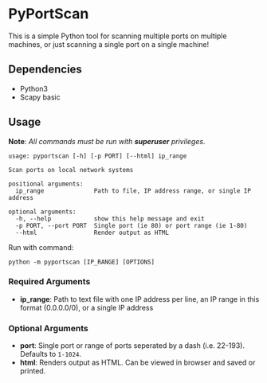 # PyPortScan
This is a simple Python tool for scanning multiple ports on multiple machines, or just scanning a single port on a single machine!
## Dependencies
- Python3
- Scapy basic
## Usage
__Note__: *All commands must be run with __superuser__ privileges*.
```
usage: pyportscan [-h] [-p PORT] [--html] ip_range

Scan ports on local network systems

positional arguments:
  ip_range              Path to file, IP address range, or single IP address

optional arguments:
  -h, --help            show this help message and exit
  -p PORT, --port PORT  Single port (ie 80) or port range (ie 1-80)
  --html                Render output as HTML
```
Run with command:
```
python -m pyportscan [IP_RANGE] [OPTIONS]
```
### Required Arguments
- __ip_range__: Path to text file with one IP address per line, an IP range in this format (0.0.0.0/0), or a single IP address
### Optional Arguments
- __port__: Single port or range of ports seperated by a dash (i.e. 22-193). Defaults to `1-1024`.
- __html__: Renders output as HTML. Can be viewed in browser and saved or printed.